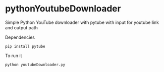 # pythonYoutubeDownloader

Simple Python YouTube downloader with pytube with input for youtube link and output path

Dependencies 
```
pip install pytube
```

To run it
```
python youtubeDownloader.py
```
